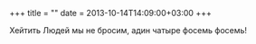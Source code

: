 +++
title = ""
date = 2013-10-14T14:09:00+03:00
+++

Хейтить Людей мы не бросим, адин чатыре фосемь фосемь!


